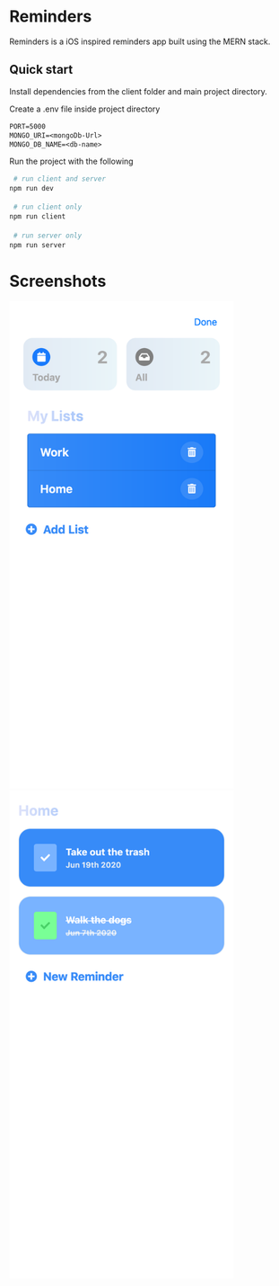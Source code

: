 # Reminders
Reminders is a iOS inspired reminders app built using the MERN stack.

## Quick start

Install dependencies from the client folder and main project directory.

Create a .env file inside project directory

```code
PORT=5000
MONGO_URI=<mongoDb-Url>
MONGO_DB_NAME=<db-name>
```

Run the project with the following
```bash
 # run client and server
npm run dev

 # run client only
npm run client

 # run server only
npm run server
```

# Screenshots
<img src="./images/Home.png" width=400/>
<img src="./images/Reminders.png" width=400/>
